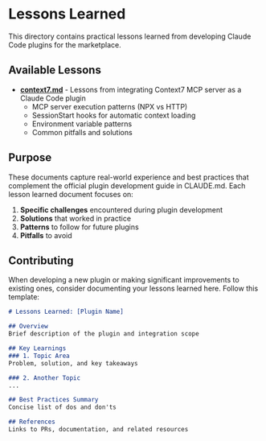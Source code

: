 # Lessons Learned

This directory contains practical lessons learned from developing Claude Code plugins for the marketplace.

## Available Lessons

- **[context7.md](./context7.md)** - Lessons from integrating Context7 MCP server as a Claude Code plugin
  - MCP server execution patterns (NPX vs HTTP)
  - SessionStart hooks for automatic context loading
  - Environment variable patterns
  - Common pitfalls and solutions

## Purpose

These documents capture real-world experience and best practices that complement the official plugin development guide in CLAUDE.md. Each lesson learned document focuses on:

1. **Specific challenges** encountered during plugin development
2. **Solutions** that worked in practice
3. **Patterns** to follow for future plugins
4. **Pitfalls** to avoid

## Contributing

When developing a new plugin or making significant improvements to existing ones, consider documenting your lessons learned here. Follow this template:

```markdown
# Lessons Learned: [Plugin Name]

## Overview
Brief description of the plugin and integration scope

## Key Learnings
### 1. Topic Area
Problem, solution, and key takeaways

### 2. Another Topic
...

## Best Practices Summary
Concise list of dos and don'ts

## References
Links to PRs, documentation, and related resources
```
